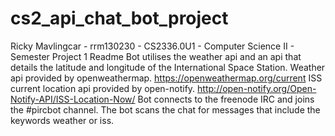 # cs2_api_chat_bot_project
Ricky Mavlingcar - rrm130230 - CS2336.0U1 - Computer Science II - Semester Project 1 Readme
Bot utilises the weather api and an api that details the latitude and longitude of the International Space Station.
Weather api provided by openweathermap. https://openweathermap.org/current
ISS current location api provided by open-notify. http://open-notify.org/Open-Notify-API/ISS-Location-Now/
Bot connects to the freenode IRC and joins the #pircbot channel.
The bot scans the chat for messages that include the keywords weather or iss. 
